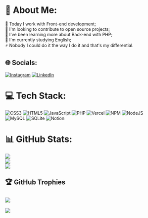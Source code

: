 # 💫 About Me:
🔭 Today I work with Front-end development;<br>👯 I'm looking to contribute to open source projects;<br>🤝 I've been learning more about Back-end with PHP;<br>🌱 I'm currently studying English;<br>⚡ Nobody I could do it the way I do it and that's my differential.


## 🌐 Socials:
[![Instagram](https://img.shields.io/badge/Instagram-%23E4405F.svg?logo=Instagram&logoColor=white)](https://instagram.com/ohpedro0ficial) [![LinkedIn](https://img.shields.io/badge/LinkedIn-%230077B5.svg?logo=linkedin&logoColor=white)](https://linkedin.com/in/https://www.linkedin.com/in/pedro-cardoso-320713233/) 

# 💻 Tech Stack:
![CSS3](https://img.shields.io/badge/css3-%231572B6.svg?style=for-the-badge&logo=css3&logoColor=white) ![HTML5](https://img.shields.io/badge/html5-%23E34F26.svg?style=for-the-badge&logo=html5&logoColor=white) ![JavaScript](https://img.shields.io/badge/javascript-%23323330.svg?style=for-the-badge&logo=javascript&logoColor=%23F7DF1E) ![PHP](https://img.shields.io/badge/php-%23777BB4.svg?style=for-the-badge&logo=php&logoColor=white) ![Vercel](https://img.shields.io/badge/vercel-%23000000.svg?style=for-the-badge&logo=vercel&logoColor=white) ![NPM](https://img.shields.io/badge/NPM-%23000000.svg?style=for-the-badge&logo=npm&logoColor=white) ![NodeJS](https://img.shields.io/badge/node.js-6DA55F?style=for-the-badge&logo=node.js&logoColor=white) ![MySQL](https://img.shields.io/badge/mysql-%2300f.svg?style=for-the-badge&logo=mysql&logoColor=white) ![SQLite](https://img.shields.io/badge/sqlite-%2307405e.svg?style=for-the-badge&logo=sqlite&logoColor=white) ![Notion](https://img.shields.io/badge/Notion-%23000000.svg?style=for-the-badge&logo=notion&logoColor=white)
# 📊 GitHub Stats:
![](https://github-readme-stats.vercel.app/api?username=Eu-Pedro0ficial&theme=blue-green&hide_border=false&include_all_commits=true&count_private=false)<br/>
![](https://github-readme-streak-stats.herokuapp.com/?user=Eu-Pedro0ficial&theme=blue-green&hide_border=false)<br/>
![](https://github-readme-stats.vercel.app/api/top-langs/?username=Eu-Pedro0ficial&theme=blue-green&hide_border=false&include_all_commits=true&count_private=false&layout=compact)

## 🏆 GitHub Trophies
![](https://github-profile-trophy.vercel.app/?username=Eu-Pedro0ficial&theme=flat&no-frame=false&no-bg=true&margin-w=4)
---
<!-- ### 😂 Random Dev Meme -->
<!-- <img src="https://random-memer.herokuapp.com/" width="512px"/> -->
[![](https://visitcount.itsvg.in/api?id=Eu-Pedro0ficial&icon=1&color=1)](https://visitcount.itsvg.in)

<!-- Proudly created with GPRM ( https://gprm.itsvg.in ) -->
